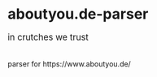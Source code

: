 # aboutyou.de-parser
<p style="font-size:17px;"> in crutches we trust</p>
<br>
parser for https://www.aboutyou.de/
